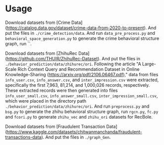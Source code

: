 
# Usage

Download datasets from [Crime Data] (https://catalog.data.gov/dataset/crime-data-from-2020-to-present). And put the files in `./crime_detection/data`.
And run `data_pre_process.py` and `behavioral_space_generation.py` to generate the crime behavioral structure graph, run ``.

Download datasets from [ZhihuRec Data] (https://github.com/THUIR/ZhihuRec-Dataset). And put the files in `./behavior_prediction/data/zhihurec/ori`.
Following the article "A Large-Scale Rich Context Query and Recommendation Dataset in Online Knowledge-Sharing (https://arxiv.org/pdf/2106.06467.pdf)," 
data from files `info_user.csv`, `info_answer.csv`, and `inter_impression.csv` were extracted, specifically the first 7,963, 81,214, and 1,000,026 records, respectively. 
These extracted records were then generated into files `info_user_small.csv`, `info_answer_small.csv`, `inter_impression_small.csv`, which were placed in the directory path `./behavior_prediction/data/zhihurec/ori`.
And run `preprocess.py` and `bsg.py` to generate the zhihu behavioral structure graph, run `rgcn.py`, `fc.py` and `fcori.py` to generate `zhihu_vec` and `zhihu_ori` datasets for RecBole.

Download datasets from [Fraudulent Transaction Data] (https://www.kaggle.com/datasets/chitwanmanchanda/fraudulent-transactions-data). And put the files in `./graph_Gen`.
